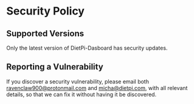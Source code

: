 # Security Policy

## Supported Versions

Only the latest version of DietPi-Dasboard has security updates.

## Reporting a Vulnerability

If you discover a security vulnerability, please email both ravenclaw900@protonmail.com and micha@dietpi.com, with all relevant details, so that we can fix it without having it be discovered.
